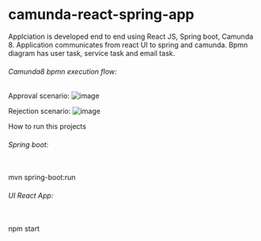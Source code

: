 # camunda-react-spring-app
Applciation is developed end to end using React JS, Spring boot, Camunda 8. Application communicates from react UI to spring and camunda. Bpmn diagram has user task, service task and email task.

<h6>Camunda8 bpmn execution flow:</h6>

Approval scenario:
![image](https://github.com/SonamGadkari/camunda-react-spring-app/assets/43020059/12dadfbe-8131-4709-8a70-82f18e6f7f05)

Rejection scenario:
![image](https://github.com/SonamGadkari/camunda-react-spring-app/assets/43020059/27783d18-4021-4de0-a775-f82a954e6ebb)

How to run this projects
<h6>Spring boot:</h6>
<br/>
mvn spring-boot:run
<h6>UI React App:</h6>
<br/>
npm start
